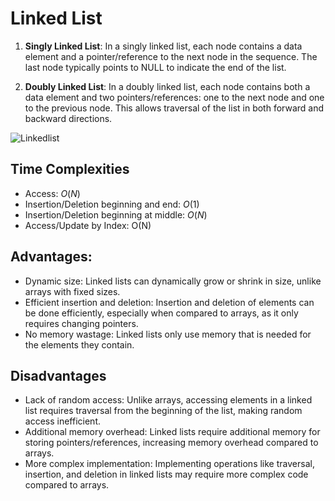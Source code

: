 # Linked List
1. **Singly Linked List**: In a singly linked list, each node contains a data element and a pointer/reference to the next node in the sequence. The last node typically points to NULL to indicate the end of the list.
    
2. **Doubly Linked List**: In a doubly linked list, each node contains both a data element and two pointers/references: one to the next node and one to the previous node. This allows traversal of the list in both forward and backward directions.

![Linkedlist](https://github.com/vbjan/ds_and_algos/assets/62449932/004c8d4f-a31f-446a-9c12-c45a4cae6d65)

## Time Complexities
- Access: $O(N)$
- Insertion/Deletion beginning and end: $O(1)$
- Insertion/Deletion beginning at middle: $O(N)$
- Access/Update by Index: O(N)

## Advantages:
- Dynamic size: Linked lists can dynamically grow or shrink in size, unlike arrays with fixed sizes.
- Efficient insertion and deletion: Insertion and deletion of elements can be done efficiently, especially when compared to arrays, as it only requires changing pointers.
- No memory wastage: Linked lists only use memory that is needed for the elements they contain.

## Disadvantages
- Lack of random access: Unlike arrays, accessing elements in a linked list requires traversal from the beginning of the list, making random access inefficient.
- Additional memory overhead: Linked lists require additional memory for storing pointers/references, increasing memory overhead compared to arrays.
- More complex implementation: Implementing operations like traversal, insertion, and deletion in linked lists may require more complex code compared to arrays.
